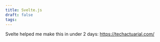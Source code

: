 ```yaml
---
title: Svelte.js
draft: false
tags:
---
```

Svelte helped me make this in under 2 days: https://techactuarial.com/
